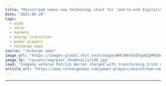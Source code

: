 ```yaml
---
title: "Mainstream names new technology chief for 'end-to-end digitalisation' scale-up strategy"
date: "2021-06-28"
tags: 
  - wind
  - solar
  - markets
  - energy transition
  - power players
  - recharge news
source: "recharge news"
image_url: "https://images-global.nhst.tech/image/WHhJNkV5eDhqaDZpMHJOdjNpYVB2VmZGcjlPaVJOK09SeERFMDRTQ3N0TT0=/nhst/binary/7481f617d595b1f30a971eff4b1f5794"
image_fp: "/assets/img/post_thumbnails/140.jpg"
lead: "Company veteran Patrick Warren charged with transforming Irish developer across procurement, engineering, and IT systems as global ambitions grow"
article_url: "https://www.rechargenews.com/power-players/mainstream-names-new-technology-chief-for-end-to-end-digitalisation-scale-up-strategy/2-1-1031523"
---
```


---
